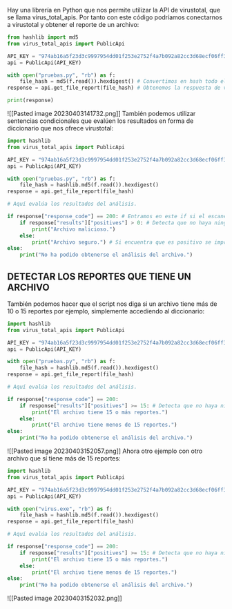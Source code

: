 Hay una librería en Python que nos permite utilizar la API de virustotal, que se llama virus_total_apis. Por tanto con este código podríamos conectarnos a virustotal y obtener el reporte de un archivo:
```python
from hashlib import md5
from virus_total_apis import PublicApi

API_KEY = "974ab16a5f23d3c9997954dd01f253e2752f4a7b092a82cc3d68ecf06ff336f6" # Importamos la API de virustotal.
api = PublicApi(API_KEY)

with open("pruebas.py", "rb") as f:
    file_hash = md5(f.read()).hexdigest() # Convertimos en hash todo el contenido del archivo.
response = api.get_file_report(file_hash) # Obtenemos la respuesta de virustotal

print(response)
```
![[Pasted image 20230403141732.png]]
También podemos utilizar sentencias condicionales que evalúen los resultados en forma de diccionario que nos ofrece virustotal:
```python
import hashlib
from virus_total_apis import PublicApi

API_KEY = "974ab16a5f23d3c9997954dd01f253e2752f4a7b092a82cc3d68ecf06ff336f6" # Importamos la API de virustotal.
api = PublicApi(API_KEY)

with open("pruebas.py", "rb") as f:
    file_hash = hashlib.md5(f.read()).hexdigest()
response = api.get_file_report(file_hash) 

# Aquí evalúa los resultados del análisis.

if response["response_code"] == 200: # Entramos en este if si el escaneo fue exito.
    if response["results"]["positives"] > 0: # Detecta que no haya ningún positivo, por lo que es malicioso.
        print("Archivo malicioso.")
    else:
        print("Archivo seguro.") # Si encuentra que es positivo se imprime esto.
else:
    print("No ha podido obtenerse el análisis del archivo.")
```
## DETECTAR LOS REPORTES QUE TIENE UN ARCHIVO
También podemos hacer que el script nos diga si un archivo tiene más de 10 o 15 reportes por ejemplo, simplemente accediendo al diccionario:
```python
import hashlib
from virus_total_apis import PublicApi

API_KEY = "974ab16a5f23d3c9997954dd01f253e2752f4a7b092a82cc3d68ecf06ff336f6"
api = PublicApi(API_KEY)

with open("pruebas.py", "rb") as f:
    file_hash = hashlib.md5(f.read()).hexdigest()
response = api.get_file_report(file_hash) 

# Aquí evalúa los resultados del análisis.

if response["response_code"] == 200: 
    if response["results"]["positives"] >= 15: # Detecta que no haya ningún positivo, por lo que es malicioso.
        print("El archivo tiene 15 o más reportes.")
    else:
        print("El archivo tiene menos de 15 reportes.") 
else:
    print("No ha podido obtenerse el análisis del archivo.")
```
![[Pasted image 20230403152057.png]]
Ahora otro ejemplo con otro archivo que sí tiene más de 15 reportes:
```python
import hashlib
from virus_total_apis import PublicApi

API_KEY = "974ab16a5f23d3c9997954dd01f253e2752f4a7b092a82cc3d68ecf06ff336f6" # Importamos la API de virustotal.
api = PublicApi(API_KEY)

with open("virus.exe", "rb") as f:
    file_hash = hashlib.md5(f.read()).hexdigest()
response = api.get_file_report(file_hash) 

# Aquí evalúa los resultados del análisis.

if response["response_code"] == 200: 
    if response["results"]["positives"] >= 15: # Detecta que no haya ningún positivo, por lo que es malicioso.
        print("El archivo tiene 15 o más reportes.")
    else:
        print("El archivo tiene menos de 15 reportes.") 
else:
    print("No ha podido obtenerse el análisis del archivo.")
```
![[Pasted image 20230403152032.png]]
